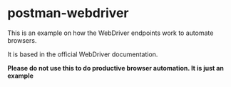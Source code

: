 # postman-webdriver

This is an example on how the WebDriver endpoints work to automate browsers.

It is based in the official WebDriver documentation.

**Please do not use this to do productive browser automation. It is just an example**
